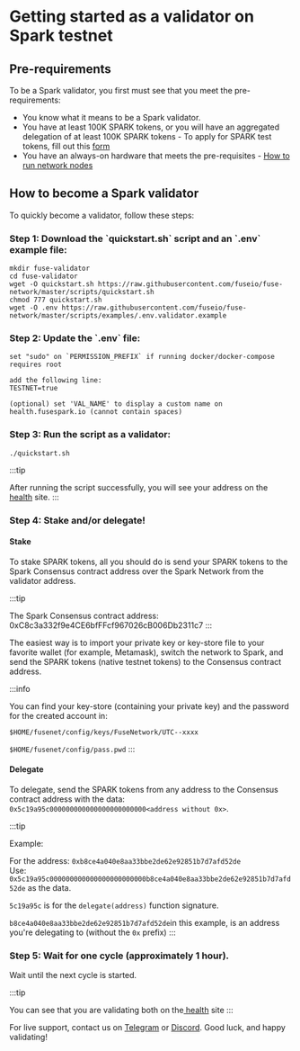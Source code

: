 # Getting started as a validator on Spark testnet

## Pre-requirements

To be a Spark validator, you first must see that you meet the pre-requirements:

* You know what it means to be a Spark validator.
* You have at least 100K SPARK tokens, or you will have an aggregated delegation of at least 100K SPARK tokens - To apply for SPARK test tokens, fill out this [form](https://forms.monday.com/forms/b5887fc37b5b287df59422a8ec052a32?r=use1)
* You have an always-on hardware that meets the pre-requisites - [How to run network nodes](../../developers/run-or-access-fuse-nodes.md)

## How to become a Spark validator

To quickly become a validator, follow these steps:

### Step 1: Download the \`quickstart.sh\` script and an \`.env\` example file:

```
mkdir fuse-validator
cd fuse-validator
wget -O quickstart.sh https://raw.githubusercontent.com/fuseio/fuse-network/master/scripts/quickstart.sh
chmod 777 quickstart.sh
wget -O .env https://raw.githubusercontent.com/fuseio/fuse-network/master/scripts/examples/.env.validator.example
```

### Step 2: Update the \`.env\` file:

```
set "sudo" on `PERMISSION_PREFIX` if running docker/docker-compose requires root

add the following line:
TESTNET=true

(optional) set 'VAL_NAME' to display a custom name on health.fusespark.io (cannot contain spaces)
```

### Step 3: Run the script as a validator:

```
./quickstart.sh
```

:::tip

After running the script successfully, you will see your address on the [health](https://health.fuse.io/) site.
:::

### Step 4: Stake and/or delegate!

#### Stake

To stake SPARK tokens, all you should do is send your SPARK tokens to the Spark Consensus contract address over the Spark Network from the validator address.

:::tip

The Spark Consensus contract address: 0xC8c3a332f9e4CE6bfFFcf967026cB006Db2311c7
:::

The easiest way is to import your private key or key-store file to your favorite wallet (for example, Metamask), switch the network to Spark, and send the SPARK tokens (native testnet tokens) to the Consensus contract address.

:::info

You can find your key-store (containing your private key) and the password for the created account in:

`$HOME/fusenet/config/keys/FuseNetwork/UTC--xxxx`

`$HOME/fusenet/config/pass.pwd`
:::

#### Delegate

To delegate, send the SPARK tokens from any address to the Consensus contract address with the data: `0x5c19a95c000000000000000000000000<address without 0x>`.

:::tip

Example:

For the address: `0xb8ce4a040e8aa33bbe2de62e92851b7d7afd52de`\
Use: `0x5c19a95c000000000000000000000000b8ce4a040e8aa33bbe2de62e92851b7d7afd52de` as the data.

`5c19a95c` is for the `delegate(address)` function signature.

`b8ce4a040e8aa33bbe2de62e92851b7d7afd52de`in this example, is an address you're delegating to (without the `0x` prefix)
:::

### Step 5: Wait for one cycle (approximately 1 hour).

Wait until the next cycle is started.

:::tip

You can see that you are validating both on the[ health](https://health.fusespark.io) site
:::

For live support, contact us on [Telegram](https://t.me/fuseio) or [Discord](https://discord.gg/tz7ArR). Good luck, and happy validating!
